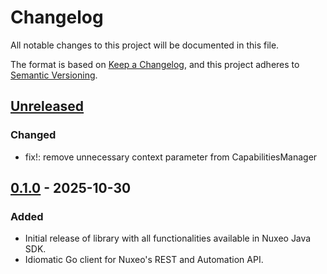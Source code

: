 # Changelog

All notable changes to this project will be documented in this file.

The format is based on [Keep a Changelog](https://keepachangelog.com/en/1.1.0/),
and this project adheres to [Semantic Versioning](https://semver.org/spec/v2.0.0.html).

## [Unreleased]

### Changed

- fix!: remove unnecessary context parameter from CapabilitiesManager

## [0.1.0] - 2025-10-30

### Added

- Initial release of library with all functionalities available in Nuxeo Java SDK.
- Idiomatic Go client for Nuxeo's REST and Automation API.

[unreleased]: https://github.com/anselm94/nuxeo-go-client/compare/v1.1.1...HEAD
[0.1.0]: https://github.com/anselm94/nuxeo-go-client/releases/tag/v0.1.0
